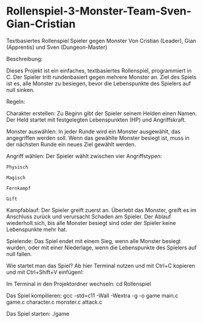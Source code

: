 # Rollenspiel-3-Monster-Team-Sven-Gian-Cristian

Textbasiertes Rollenspiel Spieler gegen Monster
Von Cristian (Leader), Gian (Apprentis) und Sven (Dungeon-Master)

Beschreibung:

Dieses Projekt ist ein einfaches, textbasiertes Rollenspiel, programmiert in C.
Der Spieler tritt rundenbasiert gegen mehrere Monster an. Ziel des Spiels ist es, alle Monster zu besiegen, bevor die Lebenspunkte des Spielers auf null sinken.

Regeln:

Charakter erstellen:
Zu Beginn gibt der Spieler seinem Helden einen Namen. Der Held startet mit festgelegten Lebenspunkten (HP) und Angriffskraft.

Monster auswählen:
In jeder Runde wird ein Monster ausgewählt, das angegriffen werden soll. Wenn das gewählte Monster besiegt ist, muss in der nächsten Runde ein neues Ziel gewählt werden.

Angriff wählen:
Der Spieler wählt zwischen vier Angriffstypen:

    Physisch

    Magisch

    Fernkampf

    Gift

Kampfablauf:
Der Spieler greift zuerst an. Überlebt das Monster, greift es im Anschluss zurück und verursacht Schaden am Spieler. Der Ablauf wiederholt sich, bis alle Monster besiegt sind oder der Spieler keine Lebenspunkte mehr hat.

Spielende:
Das Spiel endet mit einem Sieg, wenn alle Monster besiegt wurden, oder mit einer Niederlage, wenn die Lebenspunkte des Spielers auf null fallen.


Wie startet man das Spiel? Ab hier Terminal nutzen und mit Ctrl+C kopieren und mit Ctrl+Shift+V einfügen!:

Im Terminal in den Projektordner wechseln:
cd Rollenspiel

Das Spiel kompilieren:
gcc -std=c11 -Wall -Wextra -g -o game main.c game.c character.c monster.c attack.c

Das Spiel starten:
./game